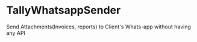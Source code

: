 # TallyWhatsappSender
Send Attachments(Invoices, reports) to Client's Whats-app  without having any API  
